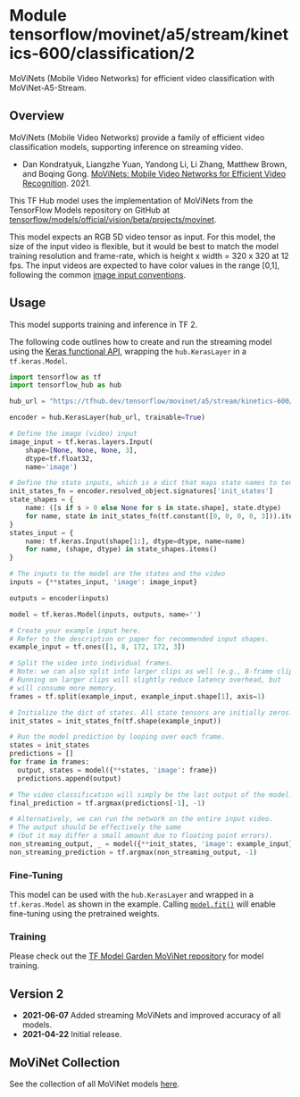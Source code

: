 # Module tensorflow/movinet/a5/stream/kinetics-600/classification/2

MoViNets (Mobile Video Networks) for efficient video classification with MoViNet-A5-Stream.

<!-- asset-path: internal -->
<!-- dataset: kinetics-600 -->
<!-- fine-tunable: true -->
<!-- format: saved_model_2 -->
<!-- language: en -->
<!-- network-architecture: movinet -->
<!-- task: video-classification -->

## Overview

MoViNets (Mobile Video Networks) provide a family of efficient video
classification models, supporting inference on streaming video.

* Dan Kondratyuk, Liangzhe Yuan, Yandong Li, Li Zhang, Matthew Brown, and
Boqing Gong. [MoViNets: Mobile Video Networks for Efficient Video Recognition](https://arxiv.org/abs/2103.11511). 2021.

This TF Hub model uses the implementation of MoViNets from the TensorFlow
Models repository on GitHub at
[tensorflow/models/official/vision/beta/projects/movinet](https://github.com/tensorflow/models/tree/master/official/vision/beta/projects).

This model expects an RGB 5D video tensor as input. For this model, the size of
the input video is flexible, but it would be best to
match the model training resolution and frame-rate, which is height x width =
320 x 320 at 12 fps. The input videos are
expected to have color values in the range \[0,1\], following the common
[image input conventions](https://www.tensorflow.org/hub/common_signatures/images#input).

## Usage

This model supports training and inference in TF 2.

The following code outlines how to create and run the streaming model using the
[Keras functional API](https://www.tensorflow.org/guide/keras/functional),
wrapping the `hub.KerasLayer` in a `tf.keras.Model`.

```python
import tensorflow as tf
import tensorflow_hub as hub

hub_url = "https://tfhub.dev/tensorflow/movinet/a5/stream/kinetics-600/classification/2"

encoder = hub.KerasLayer(hub_url, trainable=True)

# Define the image (video) input
image_input = tf.keras.layers.Input(
    shape=[None, None, None, 3],
    dtype=tf.float32,
    name='image')

# Define the state inputs, which is a dict that maps state names to tensors.
init_states_fn = encoder.resolved_object.signatures['init_states']
state_shapes = {
    name: ([s if s > 0 else None for s in state.shape], state.dtype)
    for name, state in init_states_fn(tf.constant([0, 0, 0, 0, 3])).items()
}
states_input = {
    name: tf.keras.Input(shape[1:], dtype=dtype, name=name)
    for name, (shape, dtype) in state_shapes.items()
}

# The inputs to the model are the states and the video
inputs = {**states_input, 'image': image_input}

outputs = encoder(inputs)

model = tf.keras.Model(inputs, outputs, name='')

# Create your example input here.
# Refer to the description or paper for recommended input shapes.
example_input = tf.ones([1, 8, 172, 172, 3])

# Split the video into individual frames.
# Note: we can also split into larger clips as well (e.g., 8-frame clips).
# Running on larger clips will slightly reduce latency overhead, but
# will consume more memory.
frames = tf.split(example_input, example_input.shape[1], axis=1)

# Initialize the dict of states. All state tensors are initially zeros.
init_states = init_states_fn(tf.shape(example_input))

# Run the model prediction by looping over each frame.
states = init_states
predictions = []
for frame in frames:
  output, states = model({**states, 'image': frame})
  predictions.append(output)

# The video classification will simply be the last output of the model.
final_prediction = tf.argmax(predictions[-1], -1)

# Alternatively, we can run the network on the entire input video.
# The output should be effectively the same
# (but it may differ a small amount due to floating point errors).
non_streaming_output, _ = model({**init_states, 'image': example_input})
non_streaming_prediction = tf.argmax(non_streaming_output, -1)
```

### Fine-Tuning

This model can be used with the `hub.KerasLayer` and wrapped in a
`tf.keras.Model` as shown in the example. Calling [`model.fit()`](https://www.tensorflow.org/api_docs/python/tf/keras/Model#fit)
will enable fine-tuning using the pretrained weights.

### Training

Please check out the [TF Model Garden MoViNet repository](https://github.com/tensorflow/models/tree/master/official/vision/beta/projects/movinet)
for model training.

## Version 2

- **2021-06-07** Added streaming MoViNets and improved accuracy of all models.
- **2021-04-22** Initial release.

## MoViNet Collection

See the collection of all MoViNet models [here](https://tfhub.dev/google/collections/movinet/1).
